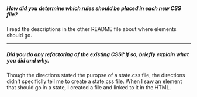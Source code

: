 ##### How did you determine which rules should be placed in each new CSS file?

I read the descriptions in the other README file about where elements should go.

---

##### Did you do any refactoring of the existing CSS? If so, briefly explain what you did and why.

Though the directions stated the puropse of a state.css file, the directions didn't specificlly tell me to create a state.css file.  When I saw an element that should go in a state, I created a file and linked to it in the HTML.